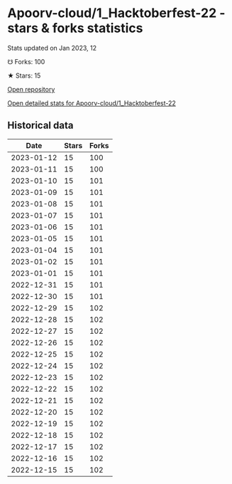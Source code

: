 # Apoorv-cloud/1_Hacktoberfest-22 - stars & forks statistics

Stats updated on Jan 2023, 12

☋ Forks: 100

★ Stars: 15

[Open repository](https://github.com/Apoorv-cloud/1_Hacktoberfest-22)

[Open detailed stats for Apoorv-cloud/1_Hacktoberfest-22](https://reviewgithub.com/rep/Apoorv-cloud/1_Hacktoberfest-22)

## Historical data
| Date | Stars | Forks |
|------|-------|-------|
| 2023-01-12 | 15 | 100 | 
| 2023-01-11 | 15 | 100 | 
| 2023-01-10 | 15 | 101 | 
| 2023-01-09 | 15 | 101 | 
| 2023-01-08 | 15 | 101 | 
| 2023-01-07 | 15 | 101 | 
| 2023-01-06 | 15 | 101 | 
| 2023-01-05 | 15 | 101 | 
| 2023-01-04 | 15 | 101 | 
| 2023-01-02 | 15 | 101 | 
| 2023-01-01 | 15 | 101 | 
| 2022-12-31 | 15 | 101 | 
| 2022-12-30 | 15 | 101 | 
| 2022-12-29 | 15 | 102 | 
| 2022-12-28 | 15 | 102 | 
| 2022-12-27 | 15 | 102 | 
| 2022-12-26 | 15 | 102 | 
| 2022-12-25 | 15 | 102 | 
| 2022-12-24 | 15 | 102 | 
| 2022-12-23 | 15 | 102 | 
| 2022-12-22 | 15 | 102 | 
| 2022-12-21 | 15 | 102 | 
| 2022-12-20 | 15 | 102 | 
| 2022-12-19 | 15 | 102 | 
| 2022-12-18 | 15 | 102 | 
| 2022-12-17 | 15 | 102 | 
| 2022-12-16 | 15 | 102 | 
| 2022-12-15 | 15 | 102 | 

